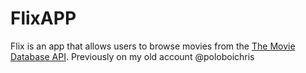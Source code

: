 # FlixAPP

Flix is an app that allows users to browse movies from the [The Movie Database API](http://docs.themoviedb.apiary.io/#). Previously on my old account @poloboichris



